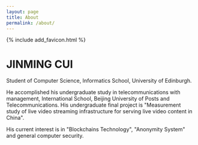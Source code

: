 ```yaml
---
layout: page
title: About
permalink: /about/
---
```

{% include add_favicon.html %}

# JINMING CUI

Student of Computer Science, Informatics School, University of Edinburgh.

He accomplished his undergraduate study in telecommunications with management, International School, Beijing University of Posts and Telecommunications. His undergraduate final project is "Measurement study of live  video streaming infrastructure for serving live video content in China".

His current interest is in "Blockchains Technology", "Anonymity System" and general computer security.